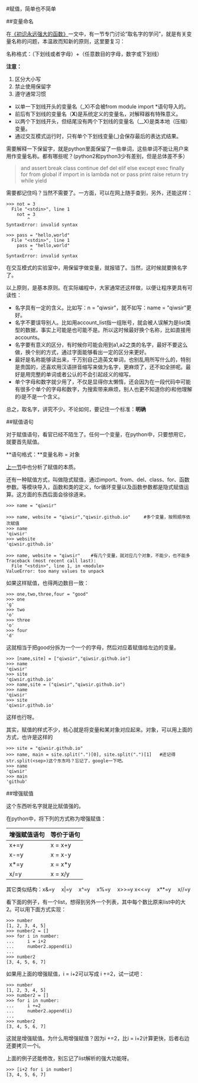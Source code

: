 #赋值，简单也不简单

##变量命名

在[《初识永远强大的函数》](./106.md)一文中，有一节专门讨论“取名字的学问”，就是有关变量名称的问题，本温故而知新的原则，这里要复习：

名称格式：（下划线或者字母）+（任意数目的字母，数字或下划线）

**注意：**

1. 区分大小写
2. 禁止使用保留字
3. 遵守通常习惯

- 以单一下划线开头的变量名（_X)不会被from module import *语句导入的。
- 前后有下划线的变量名（__X__)是系统定义的变量名，对解释器有特殊意义。
- 以两个下划线开头，但结尾没有两个下划线的变量名（__X)是类本地（压缩）变量。
- 通过交互模式运行时，只有单个下划线变量(_)会保存最后的表达式结果。

需要解释一下保留字，就是python里面保留了一些单词，这些单词不能让用户来用作变量名称。都有哪些呢？(python2和python3少有差别，但是总体差不多）

>and assert break class continue def del elif else except exec finally for from global if import in is lambda not or pass print raise return try while yield

需要都记住吗？当然不需要了。一方面，可以在网上随手查到，另外，还能这样：

    >>> not = 3
      File "<stdin>", line 1
        not = 3
            ^
    SyntaxError: invalid syntax

    >>> pass = "hello,world"
      File "<stdin>", line 1
        pass = "hello,world"
             ^
    SyntaxError: invalid syntax

在交互模式的实验室中，用保留字做变量，就报错了。当然，这时候就要换名字了。

以上原则，是基本原则。在实际编程中，大家通常还这样做，以便让程序更具有可读性：

- 名字具有一定的含义。比如写：n = "qiwsir"，就不如写：name = "qiwsir"更好。
- 名字不要误导别人。比如用account_list指一组账号，就会被人误解为是list类型的数据，事实上可能是也可能不是。所以这时候最好换个名称，比如直接用accounts。
- 名字要有意义的区分，有时候你可能会用到a1,a2之类的名字，最好不要这么做，换个别的方式，通过字面能够看出一定的区分来更好。
- 最好是名称能够读出来，千万别自己造英文单词，也别乱用所写什么的，特别是贵国的，还喜欢用汉语拼音缩写来做为名字，更麻烦了，还不如全拼呢。最好是用完整的单词或者公认的不会引起歧义的缩写。
- 单个字母和数字就少用了，不仅是显得你太懒惰，还会因为在一段代码中可能有很多个单个的字母和数字，为搜索带来麻烦，别人也更不知道你的i和他理解的i是不是一个含义。

总之，取名字，讲究不少。不论如何，要记住一个标准：**明确**

##赋值语句

对于赋值语句，看官已经不陌生了。任何一个变量，在python中，只要想用它，就要首先赋值。

**语句格式：**变量名称 = 对象

[上一节](./126.md)中也分析了赋值的本质。

还有一种赋值方式，叫做隐式赋值，通过import、from、del、class、for、函数参数。等模块导入，函数和类的定义，for循环变量以及函数参数都是隐式赋值运算。这方面的东西后面会徐徐道来。

    >>> name = "qiwsir"

    >>> name, website = "qiwsir","qiwsir.github.io"     #多个变量，按照顺序依次赋值
    >>> name
    'qiwsir'
    >>> website
    'qiwsir.github.io'

    >>> name, website = "qiwsir"    #有几个变量，就对应几个对象，不能少，也不能多
    Traceback (most recent call last):
      File "<stdin>", line 1, in <module>
    ValueError: too many values to unpack

如果这样赋值，也得两边数目一致：

    >>> one,two,three,four = "good"
    >>> one
    'g'
    >>> two
    'o'
    >>> three
    'o'
    >>> four
    'd'

这就相当于把good分拆为一个一个的字母，然后对应着赋值给左边的变量。

    >>> [name,site] = ["qiwsir","qiwsir.github.io"]
    >>> name
    'qiwsir'
    >>> site
    'qiwsir.github.io'
    >>> name,site = ("qiwsir","qiwsir.github.io")
    >>> name
    'qiwsir'
    >>> site
    'qiwsir.github.io'

这样也行呀。

其实，赋值的样式不少，核心就是将变量和某对象对应起来。对象，可以用上面的方式，也许是这样的

    >>> site = "qiwsir.github.io"
    >>> name, main = site.split(".")[0], site.split(".")[1]   #还记得str.split(<sep>)这个东东吗？忘记了，google一下吧。
    >>> name
    'qiwsir'
    >>> main
    'github'

##增强赋值

这个东西听名字就是比赋值强的。

在python中，将下列的方式称为增强赋值：

|增强赋值语句|等价于语句|
|------------|----------|
| x+=y | x = x+y |
| x-=y | x = x-y |
| x*=y | x = x*y |
| x/=y | x = x/y |

其它类似结构：x&=y　 x|=y 　x^=y 　x%=y 　x>>=y  x<<=y 　x**=y 　x//=y

看下面的例子，有一个list，想得到另外一个列表，其中每个数比原来list中的大2。可以用下面方式实现：

    >>> number
    [1, 2, 3, 4, 5]
    >>> number2 = []
    >>> for i in number:
    ...     i = i+2
    ...     number2.append(i)
    ...
    >>> number2
    [3, 4, 5, 6, 7]

如果用上面的增强赋值，i = i+2可以写成 i +=2，试一试吧：

    >>> number
    [1, 2, 3, 4, 5]
    >>> number2 = []
    >>> for i in number:
    ...     i +=2
    ...     number2.append(i)
    ...
    >>> number2
    [3, 4, 5, 6, 7]

这就是增强赋值。为什么用增强赋值？因为i +=2，比i = i+2计算更快，后者右边还要拷贝一个i。

上面的例子还能修改，别忘记了list解析的强大功能呀。

    >>> [i+2 for i in number]
    [3, 4, 5, 6, 7]


